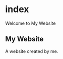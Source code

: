 # index

<head> Welcome to My Website </head>
<body>

<div class="header">
  <h2>My Website</h2>
  <p>A website created by me.</p>
</div>

